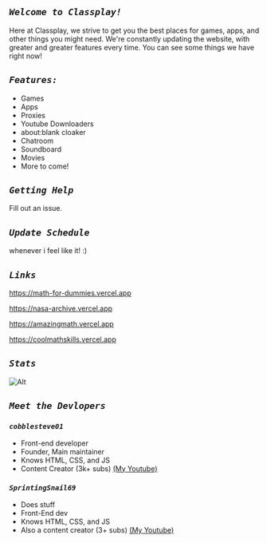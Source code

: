 ## *```Welcome to Classplay!```*
Here at Classplay, we strive to get you the best places for games, apps, and other things you might need. We're constantly updating the website, with greater and greater features every time. You can see some things we have right now!

## *```Features:```*
- Games
- Apps
- Proxies
- Youtube Downloaders
- about:blank cloaker
- Chatroom
- Soundboard
- Movies
- More to come!

## *```Getting Help```*
Fill out an issue.

## *`Update Schedule`*
whenever i feel like it! :)


## *`Links`*
https://math-for-dummies.vercel.app

https://nasa-archive.vercel.app

https://amazingmath.vercel.app

https://coolmathskills.vercel.app

## *`Stats`*

![Alt](https://repobeats.axiom.co/api/embed/83e2b6b982b07c01e1b89c22d68fc9ab0f03d6e2.svg "Repobeats analytics image")


## *`Meet the Devlopers`*

### *`cobblesteve01`*
- Front-end developer
- Founder, Main maintainer
- Knows HTML, CSS, and JS
- Content Creator (3k+ subs) [(My Youtube)](https://youtube.com/@cobblesteve.official)

### *`SprintingSnail69`*
- Does stuff
- Front-End dev
- Knows HTML, CSS, and JS
- Also a content creator (3+ subs) [(My Youtube)](https://youtube.com/@SprintingSnail123)

